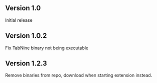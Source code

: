 ## Version 1.0

Initial release

## Version 1.0.2

Fix TabNine binary not being executable

## Version 1.2.3

Remove binaries from repo, download when starting extension instead.
